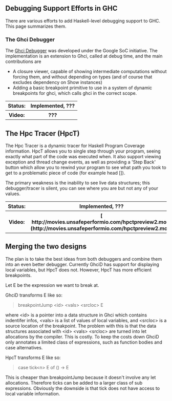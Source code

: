 ## Debugging Support Efforts in GHC



There are various efforts to add Haskell-level debugging support to GHC. This page
summarizes them.


### The Ghci Debugger



The [Ghci Debugger](ghci-debugger) was developed under the Google SoC initiative. The implementation is an extension to Ghci, called at debug time, and the main contributions are


- A closure viewer, capable of showing intermediate computations without forcing them, and without depending on types (and of course that excludes dependency on Show instances)
- Adding a basic breakpoint primitive to use in a system of dynamic breakpoints for ghci, which calls ghci in the correct scope.

<table><tr><th> Status: </th>
<th> Implemented, ??? 
</th></tr>
<tr><th> Video: </th>
<th> ??? 
</th></tr></table>


## The Hpc Tracer (HpcT)



The Hpc Tracer is a dynamic tracer for Haskell Program Coverage information. HpcT allows you to single step
through your program, seeing exactly what part of the code was executed when. It also support viewing exception and thread change events, as well as providing a 'Step Back' button which allow you to rewind your program to see what path you took to get to a problematic piece of code (for example head \[\]).



The primary weakness is the inability to see live data structures; this debugger/tracer is silent, you can see where you are but not any of your values.


<table><tr><th> Status: </th>
<th> Implemented, ??? 
</th></tr>
<tr><th> Video: </th>
<th> [
http://movies.unsafeperformio.com/hpctpreview2.mov](http://movies.unsafeperformio.com/hpctpreview2.mov) 
</th></tr></table>


## Merging the two designs



The plan is to take the best ideas from both debuggers and combine them into an even better debugger. Currently GhciD has support for displaying local variables, but HpcT does not. However, HpcT has more efficient breakpoints.



Let E be the expression we want to break at.



GhciD transforms E like so:


>
>
> breakpointJump \<id\> \<vals\> \<srcloc\> E
>
>


where \<id\> is a pointer into a data structure in Ghci which contains indentifer infos, \<vals\> is a list of values of local variables, and \<srcloc\> is a source location of the breakpoint. The problem with this is that the data structures associated with \<id\> \<vals\> \<srcloc\> are turned into let allocations by the compiler. This is costly. To keep the costs down GhciD only annotates a limited class of expressions, such as function bodies and case alternatives. 



HpcT transforms E like so:


>
>
> case tick\<n\> E of () -\> E
>
>


This is cheaper than breakpointJump because it doesn't involve any let allocations. Therefore ticks can be added to a larger class of sub expressions. Obviously the downside is that tick does not have access to local variable information.



